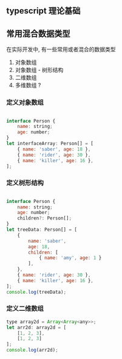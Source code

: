 ## typescript 理论基础



## 常用混合数据类型
在实际开发中, 有一些常用或者混合的数据类型
1. 对象数组
2. 对象数组 - 树形结构
3. 二维数组
4. 多维数组 ?

### 定义对象数组
```js

interface Person {
    name: string;
    age: number;
}
let interfaceArray: Person[] = [
    { name: 'saber', age: 18 },
    { name: 'rider', age: 30 },
    { name: 'killer', age: 16 },
];

```


### 定义树形结构
```js

interface Person {
    name: string;
    age: number;
    children?: Person[];
}
let treeData: Person[] = [
    { 
        name: 'saber', 
        age: 18, 
        children: [
            { name: 'amy', age: 1 }
        ],
    },
    { name: 'rider', age: 30 },
    { name: 'killer', age: 16 },
];
console.log(treeData);

```


### 定义二维数组
```js
type array2d = Array<Array<any>>;
let arr2d: array2d = [
    [1, 2, 3],
    [1, 2, 3]
];
console.log(arr2d);

```